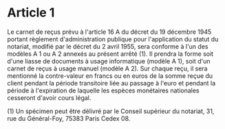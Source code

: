 # Article 1

Le carnet de reçus prévu à l'article 16 A du décret du 19 décembre 1945 portant règlement d'administration publique pour l'application du statut du notariat, modifié par le décret du 2 avril 1955, sera conforme à l'un des modèles A 1 ou A 2 annexés au présent arrêté (1). Il prendra la forme soit d'une liasse de documents à usage informatique (modèle A 1), soit d'un carnet de reçus à usage manuel (modèle A 2). Sur chaque reçu, il sera mentionné la contre-valeur en francs ou en euros de la somme reçue du client pendant la période transitoire liée au passage à l'euro et pendant la période à l'expiration de laquelle les espèces monétaires nationales cesseront d'avoir cours légal.

(1) Un spécimen peut être délivré par le Conseil supérieur du notariat, 31, rue du Général-Foy, 75383 Paris Cedex 08.
